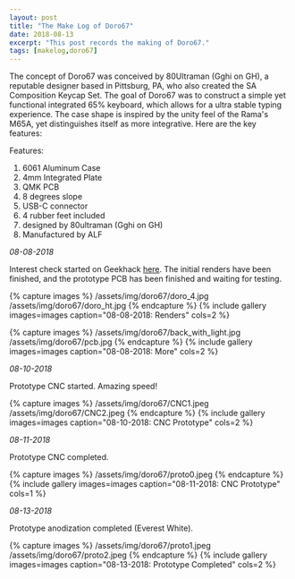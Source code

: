 ```yaml
---
layout: post
title: "The Make Log of Doro67"
date: 2018-08-13
excerpt: "This post records the making of Doro67."
tags: [makelog,doro67]
---
```


The concept of Doro67 was conceived by 80Ultraman (Gghi on GH), a reputable designer based in Pittsburg, PA, who also created the SA Composition Keycap Set. The goal of Doro67 was to construct a simple yet functional integrated 65% keyboard, which allows for a ultra stable typing experience. The case shape is inspired by the unity feel of the Rama's M65A, yet distinguishes itself as more integrative. Here are the key features:

Features:

1. 6061 Aluminum Case
2. 4mm Integrated Plate
3. QMK PCB
4. 8 degrees slope
5. USB-C connector
6. 4 rubber feet included
7. designed by 80ultraman (Gghi on GH)
8. Manufactured by ALF

*08-08-2018*

Interest check started on Geekhack [here](https://geekhack.org/index.php?topic=96935.0). The initial renders have been finished, and the prototype PCB has been finished and waiting for testing.

{% capture images %}
    /assets/img/doro67/doro_4.jpg
    /assets/img/doro67/doro_ht.jpg
{% endcapture %}
{% include gallery images=images caption="08-08-2018: Renders" cols=2 %}

{% capture images %}
    /assets/img/doro67/back_with_light.jpg
    /assets/img/doro67/pcb.jpg
{% endcapture %}
{% include gallery images=images caption="08-08-2018: More" cols=2 %}


*08-10-2018*

Prototype CNC started. Amazing speed!

{% capture images %}
    /assets/img/doro67/CNC1.jpeg
    /assets/img/doro67/CNC2.jpeg
{% endcapture %}
{% include gallery images=images caption="08-10-2018: CNC Prototype" cols=2 %}

*08-11-2018*

Prototype CNC completed. 

{% capture images %}
    /assets/img/doro67/proto0.jpeg
{% endcapture %}
{% include gallery images=images caption="08-11-2018: CNC Prototype" cols=1 %}

*08-13-2018*

Prototype anodization completed (Everest White). 

{% capture images %}
    /assets/img/doro67/proto1.jpeg
    /assets/img/doro67/proto2.jpeg
{% endcapture %}
{% include gallery images=images caption="08-13-2018: Prototype Completed" cols=2 %}
